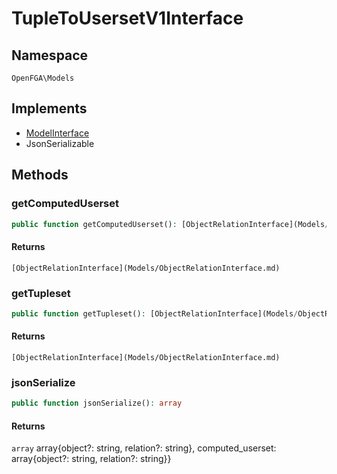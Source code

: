 # TupleToUsersetV1Interface


## Namespace
`OpenFGA\Models`

## Implements
* [ModelInterface](Models/ModelInterface.md)
* JsonSerializable

## Methods
### getComputedUserset

```php
public function getComputedUserset(): [ObjectRelationInterface](Models/ObjectRelationInterface.md)
```



#### Returns
`[ObjectRelationInterface](Models/ObjectRelationInterface.md)` 

### getTupleset

```php
public function getTupleset(): [ObjectRelationInterface](Models/ObjectRelationInterface.md)
```



#### Returns
`[ObjectRelationInterface](Models/ObjectRelationInterface.md)` 

### jsonSerialize

```php
public function jsonSerialize(): array
```



#### Returns
`array` array{object?: string, relation?: string}, computed_userset: array{object?: string, relation?: string}}

